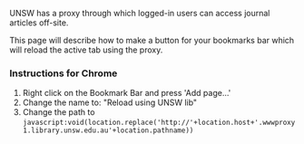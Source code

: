 UNSW has a proxy through which logged-in users can access journal articles off-site.

This page will describe how to make a button for your bookmarks bar which will reload the active tab using the proxy.

### Instructions for Chrome

1. Right click on the Bookmark Bar and press 'Add page...'
2. Change the name to: "Reload using UNSW lib"
3. Change the path to `javascript:void(location.replace('http://'+location.host+'.wwwproxy1.library.unsw.edu.au'+location.pathname))`
